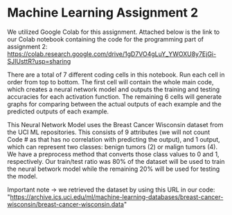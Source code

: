 # Machine Learning Assignment 2
We utilized Google Colab for this assignment. Attached below is the link to our Colab notebook containing the code for the programming part of assignment 2:
https://colab.research.google.com/drive/1gD7VO4gLuY_YWOXU8y7EjGi-SJIUsttR?usp=sharing

There are a total of 7 different coding cells in this notebook. Run each cell in order from top to bottom. The first cell will contain the whole main code, which creates a neural network model and outputs the training and testing accuracies for each activation function. The remaining 6 cells will generate graphs for comparing between the actual outputs of each example and the predicted outputs of each example.

This Neural Network Model uses the Breast Cancer Wisconsin dataset from the UCI ML repositories. This consists of 9 attributes (we will not count Code # as that has no correlation with predicting the output), and 1 output, which can represent two classes: benign tumors (2) or malign tumors (4). We have a preprocess method that converts those class values to 0 and 1, respectively. Our train/test ratio was 80% of the dataset will be used to train the neural betwork model while the remaining 20% will be used for testing the model.

Important note -> we retrieved the dataset by using this URL in our code: "https://archive.ics.uci.edu/ml/machine-learning-databases/breast-cancer-wisconsin/breast-cancer-wisconsin.data"
